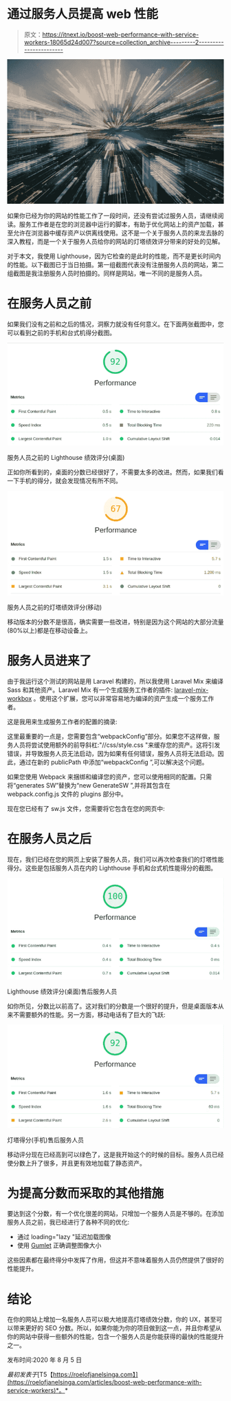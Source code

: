 # 通过服务人员提高 web 性能

> 原文：<https://itnext.io/boost-web-performance-with-service-workers-18065d24d007?source=collection_archive---------2----------------------->

![](img/59177539b6a940adc7bdf6e67a949651.png)

如果你已经为你的网站的性能工作了一段时间，还没有尝试过服务人员，请继续阅读。服务工作者是在您的浏览器中运行的脚本，有助于优化网站上的资产加载，甚至允许在浏览器中缓存资产以供离线使用。这不是一个关于服务人员的来龙去脉的深入教程，而是一个关于服务人员给你的网站的灯塔绩效评分带来的好处的见解。

对于本文，我使用 Lighthouse，因为它检查的是此时的性能，而不是更长时间内的性能。以下截图已于当日拍摄。第一组截图代表没有注册服务人员的网站，第二组截图是我注册服务人员时拍摄的。同样是网站，唯一不同的是服务人员。

# 在服务人员之前

如果我们没有之前和之后的情况，洞察力就没有任何意义。在下面两张截图中，您可以看到之前的手机和台式机得分截图。

![](img/7bca2ab1b52e6454d8f8eaafdac0f3a0.png)

服务人员之前的 Lighthouse 绩效评分(桌面)

正如你所看到的，桌面的分数已经很好了，不需要太多的改进。然而，如果我们看一下手机的得分，就会发现情况有所不同。

![](img/a64de989c27f2d5a2ba7975a9664bf1e.png)

服务人员之前的灯塔绩效评分(移动)

移动版本的分数不是很高，确实需要一些改进，特别是因为这个网站的大部分流量(80%以上)都是在移动设备上。

# 服务人员进来了

由于我运行这个测试的网站是用 Laravel 构建的，所以我使用 Laravel Mix 来编译 Sass 和其他资产。Laravel Mix 有一个生成服务工作者的插件: [laravel-mix-workbox](https://laravel-mix.com/extensions/workbox) 。使用这个扩展，您可以非常容易地为编译的资产生成一个服务工作者。

这是我用来生成服务工作者的配置的摘录:

这里最重要的一点是，您需要包含“webpackConfig”部分。如果您不这样做，服务人员将尝试使用额外的前导斜杠:"//css/style.css "来缓存您的资产。这将引发错误，并导致服务人员无法启动，因为如果有任何错误，服务人员将无法启动。因此，通过在新的 publicPath 中添加“webpackConfig ”,可以解决这个问题。

如果您使用 Webpack 来捆绑和编译您的资产，您可以使用相同的配置。只需将“generates SW”替换为“new GenerateSW ”,并将其包含在 webpack.config.js 文件的 plugins 部分中。

现在您已经有了 sw.js 文件，您需要将它包含在您的网页中:

# 在服务人员之后

现在，我们已经在您的网页上安装了服务人员，我们可以再次检查我们的灯塔性能得分。这些是包括服务人员在内的 Lighthouse 手机和台式机性能得分的截图。

![](img/75f8115b39eaaefcf6d0361b59a0f83e.png)

Lighthouse 绩效评分(桌面)售后服务人员

如你所见，分数比以前高了。这对我们的分数是一个很好的提升，但是桌面版本从来不需要额外的性能。另一方面，移动电话有了巨大的飞跃:

![](img/cb1cd663d4d0c0e493897a94592b355a.png)

灯塔得分(手机)售后服务人员

移动评分现在已经高到可以绿色了，这是我开始这个的时候的目标。服务人员已经使分数上升了很多，并且更有效地加载了静态资产。

# 为提高分数而采取的其他措施

要达到这个分数，有一个优化很差的网站，只增加一个服务人员是不够的。在添加服务人员之前，我已经进行了各种不同的优化:

*   通过 loading="lazy "延迟加载图像
*   使用 [Gumlet](https://roelofjanelsinga.com/articles/technical-seo-improving-your-page-loads-with-properly-sized-images) 正确调整图像大小

这些因素都在最终得分中发挥了作用，但这并不意味着服务人员仍然提供了很好的性能提升。

# 结论

在你的网站上增加一名服务人员可以极大地提高灯塔绩效分数，你的 UX，甚至可以带来更好的 SEO 分数。所以，如果你能为你的项目做到这一点，并且你希望从你的网站中获得一些额外的性能，包含一个服务人员是你能获得的最快的性能提升之一。

发布时间:2020 年 8 月 5 日

*最初发表于*[T5【https://roelofjanelsinga.com】](https://roelofjanelsinga.com/articles/boost-web-performance-with-service-workers)*。*